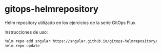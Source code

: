 # gitops-helmrepository

Helm repository utilizado en los ejercicios de la serie GitOps Flux.

Instrucciones de uso:

```bash
helm repo add sngular https://sngular.github.io/gitops-helmrepository/
helm repo update
```
